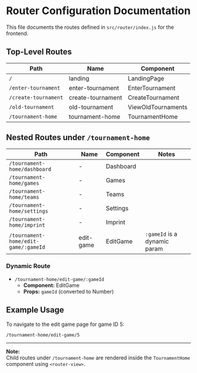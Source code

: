 # Router Configuration Documentation

This file documents the routes defined in `src/router/index.js` for the frontend.

## Top-Level Routes

| Path                | Name              | Component              |
|---------------------|-------------------|------------------------|
| `/`                 | landing           | LandingPage            |
| `/enter-tournament` | enter-tournament  | EnterTournament        |
| `/create-tournament`| create-tournament | CreateTournament       |
| `/old-tournament`   | old-tournament    | ViewOldTournaments     |
| `/tournament-home`  | tournament-home   | TournamentHome         |

## Nested Routes under `/tournament-home`

| Path                   | Name       | Component   | Notes                        |
|------------------------|------------|-------------|------------------------------|
| `/tournament-home/dashboard`   | -          | Dashboard   |                              |
| `/tournament-home/games`       | -          | Games       |                              |
| `/tournament-home/teams`       | -          | Teams       |                              |
| `/tournament-home/settings`    | -          | Settings    |                              |
| `/tournament-home/imprint`     | -          | Imprint     |                              |
| `/tournament-home/edit-game/:gameId` | edit-game | EditGame    | `:gameId` is a dynamic param |

### Dynamic Route

- `/tournament-home/edit-game/:gameId`  
  - **Component:** EditGame  
  - **Props:** `gameId` (converted to Number)

## Example Usage

To navigate to the edit game page for game ID 5:
```
/tournament-home/edit-game/5
```

---

**Note:**  
Child routes under `/tournament-home` are rendered inside the `TournamentHome` component using `<router-view>`.
